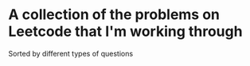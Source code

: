 # A collection of the problems on Leetcode that I'm working through
Sorted by different types of questions



